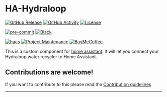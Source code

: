 # HA-Hydraloop

[![GitHub Release][releases-shield]][releases]
[![GitHub Activity][commits-shield]][commits]
[![License][license-shield]](LICENSE)

[![pre-commit][pre-commit-shield]][pre-commit]
[![Black][black-shield]][black]

[![hacs][hacs_badge]][hacs]
[![Project Maintenance][maintenance-shield]][user_profile]
[![BuyMeCoffee][buymecoffeebadge]][buymecoffee]

This is a custom component for [home assistant](https://home-assistant.io/).
It will let you connect your Hydraloop water recycler to Home Assistant.


## Contributions are welcome!

If you want to contribute to this please read the [Contribution guidelines](https://github.com/CJNE/ha-porscheconnect/blob/main/CONTRIBUTING.md)

---

[integration_blueprint]: https://github.com/custom-components/integration_blueprint
[black]: https://github.com/psf/black
[black-shield]: https://img.shields.io/badge/code%20style-black-000000.svg?style=for-the-badge
[buymecoffee]: https://www.buymeacoffee.com/cjne.coffee
[buymecoffeebadge]: https://img.shields.io/badge/buy%20me%20a%20coffee-donate-yellow.svg?style=for-the-badge
[commits-shield]: https://img.shields.io/github/commit-activity/y/snah-private/ha-hydraloop.svg?style=for-the-badge
[commits]: https://github.com/snah-private/ha-hydraloop/commits/main
[hacs]: https://hacs.xyz
[hacs_badge]: https://img.shields.io/badge/HACS-Default-41BDF5.svg?style=for-the-badge

[license-shield]: https://img.shields.io/github/license/snah-private/ha-hydraloop.svg?style=for-the-badge
[maintenance-shield]: https://img.shields.io/badge/maintainer-%40CJNE-blue.svg?style=for-the-badge
[pre-commit]: https://github.com/pre-commit/pre-commit
[pre-commit-shield]: https://img.shields.io/badge/pre--commit-enabled-brightgreen?style=for-the-badge
[releases-shield]: https://img.shields.io/github/release/snah-private/ha-hydraloop.svg?style=for-the-badge
[releases]: https://github.com/snah-private/ha-hydraloop/releases
[user_profile]: https://github.com/snah-private

